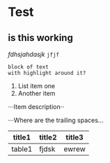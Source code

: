 # Test

## is this working

*fdhsjahdasjk*
`jfjf`

````
block of text 
with highlight around it? 
````

1. List item one
2. Another item

⋅⋅⋅Item description⋅⋅

⋅⋅⋅Where are the trailing spaces...

title1|title2|title3
--- | --- | ---
table1 | fjdsk | ewrew

